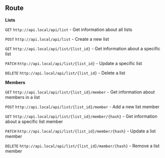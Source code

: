 ## Route

**Lists**

`GET` `http://api.local/api/list` - Get information about all lists

`POST` `http://api.local/api/list` - Create a new list

`GET` `http://api.local/api/list/{list_id}` - Get information about a specific list

`PATCH` `http://api.local/api/list/{list_id}` - Update a specific list

`DELETE` `http://api.local/api/list/{list_id}` - Delete a list

**Members**

`GET` `http://api.local/api/list/{list_id}/member` - Get information about members in a list

`POST` `http://api.local/api/list/{list_id}/member` - Add a new list member

`GET` `http://api.local/api/list/{list_id}/member/{hash}` - Get information about a specific list member

`PATCH` `http://api.local/api/list/{list_id}/member/{hash}` - Update a list member

`DELETE` `http://api.local/api/list/{list_id}/member/{hash}` - Remove a list member